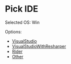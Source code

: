# Pick IDE

Selected OS: Win

Options:
 * [VisualStudio](picktest_Win_VisualStudio.md)
 * [VisualStudioWithResharper](picktest_Win_VisualStudioWithResharper.md)
 * [Rider](picktest_Win_Rider.md)
 * [Other](picktest_Win_Other.md)
